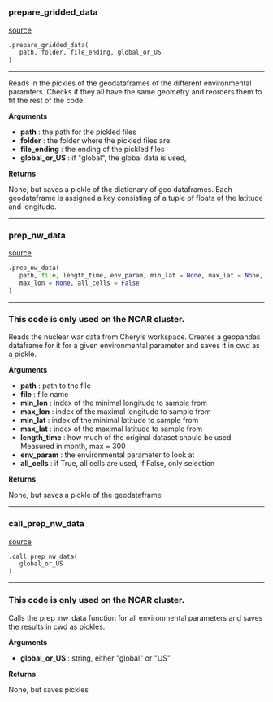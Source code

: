 #


### prepare_gridded_data
[source](https://github.com/allfed/Seaweed-Growth-Model/blob/master/src/processing/preprocessing.py/#L12)
```python
.prepare_gridded_data(
   path, folder, file_ending, global_or_US
)
```

---
Reads in the pickles of the geodataframes of the
different environmental paramters. Checks if they
all have the same geometry and reorders them to fit
the rest of the code.

**Arguments**

* **path**  : the path for the pickled files
* **folder**  : the folder where the pickled files are
* **file_ending**  : the ending of the pickled files
* **global_or_US**  : if "global", the global data is used,


**Returns**

None, but saves a pickle of the dictionary of geo
dataframes. Each geodataframe is assigned a key
consisting of a tuple of floats of the latitude
and longitude.

----


### prep_nw_data
[source](https://github.com/allfed/Seaweed-Growth-Model/blob/master/src/processing/preprocessing.py/#L95)
```python
.prep_nw_data(
   path, file, length_time, env_param, min_lat = None, max_lat = None, min_lon = None,
   max_lon = None, all_cells = False
)
```

---
### This code is only used on the NCAR cluster. ###

Reads the nuclear war data from Cheryls workspace.
Creates a geopandas dataframe for it for a given
environmental parameter and saves it in cwd as a pickle.

**Arguments**

* **path**  : path to the file
* **file**  : file name
* **min_lon**  : index of the minimal longitude to sample from
* **max_lon**  : index of the maximal longitude to sample from
* **min_lat**  : index of the minimal latitude to sample from
* **max_lat**  : index of the maximal latitude to sample from
* **length_time**  : how much of the original dataset should
             be used. Measured in month, max = 300
* **env_param**  : the environmental parameter to look at
* **all_cells**  : if True, all cells are used, if False, only selection


**Returns**

None, but saves a pickle of the geodataframe

----


### call_prep_nw_data
[source](https://github.com/allfed/Seaweed-Growth-Model/blob/master/src/processing/preprocessing.py/#L154)
```python
.call_prep_nw_data(
   global_or_US
)
```

---
### This code is only used on the NCAR cluster. ###
Calls the prep_nw_data function for all environmental parameters
and saves the results in cwd as pickles.

**Arguments**

* **global_or_US**  : string, either "global" or "US"


**Returns**

None, but saves pickles
